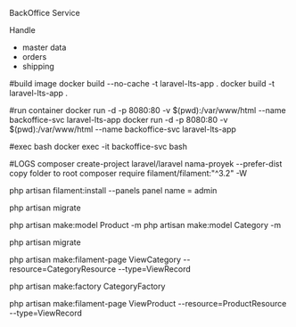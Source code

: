 BackOffice Service

Handle
- master data
- orders
- shipping


#build image
docker build --no-cache -t laravel-lts-app .
docker build -t laravel-lts-app .


#run container
docker run -d -p 8080:80 -v $(pwd):/var/www/html --name backoffice-svc laravel-lts-app
docker run -d -p 8080:80 -v $(pwd):/var/www/html --name backoffice-svc laravel-lts-app


#exec bash
docker exec -it backoffice-svc bash


#LOGS
composer create-project laravel/laravel nama-proyek --prefer-dist
copy folder to root
composer require filament/filament:"^3.2" -W
 
php artisan filament:install --panels
panel name = admin

php artisan migrate

php artisan make:model Product -m
php artisan make:model Category -m

php artisan migrate

php artisan make:filament-page ViewCategory --resource=CategoryResource --type=ViewRecord

php artisan make:factory CategoryFactory

php artisan make:filament-page ViewProduct --resource=ProductResource --type=ViewRecord
